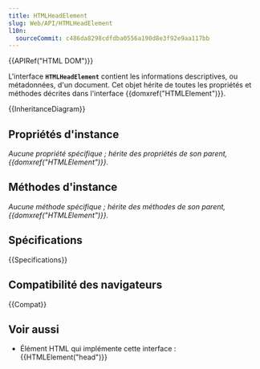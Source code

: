 ```yaml
---
title: HTMLHeadElement
slug: Web/API/HTMLHeadElement
l10n:
  sourceCommit: c486da8298cdfdba0556a190d8e3f92e9aa117bb
---
```


{{APIRef("HTML DOM")}}

L'interface **`HTMLHeadElement`** contient les informations descriptives, ou métadonnées, d'un document. Cet objet hérite de toutes les propriétés et méthodes décrites dans l'interface {{domxref("HTMLElement")}}.

{{InheritanceDiagram}}

## Propriétés d'instance

_Aucune propriété spécifique&nbsp;; hérite des propriétés de son parent, {{domxref("HTMLElement")}}._

## Méthodes d'instance

_Aucune méthode spécifique&nbsp;; hérite des méthodes de son parent, {{domxref("HTMLElement")}}._

## Spécifications

{{Specifications}}

## Compatibilité des navigateurs

{{Compat}}

## Voir aussi

- Élément HTML qui implémente cette interface&nbsp;: {{HTMLElement("head")}}
